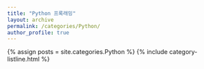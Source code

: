 ```yaml
---
title: "Python 프록래밍"
layout: archive
permalink: /categories/Python/
author_profile: true
---
```

{% assign posts = site.categories.Python %}
{% include category-listline.html %}